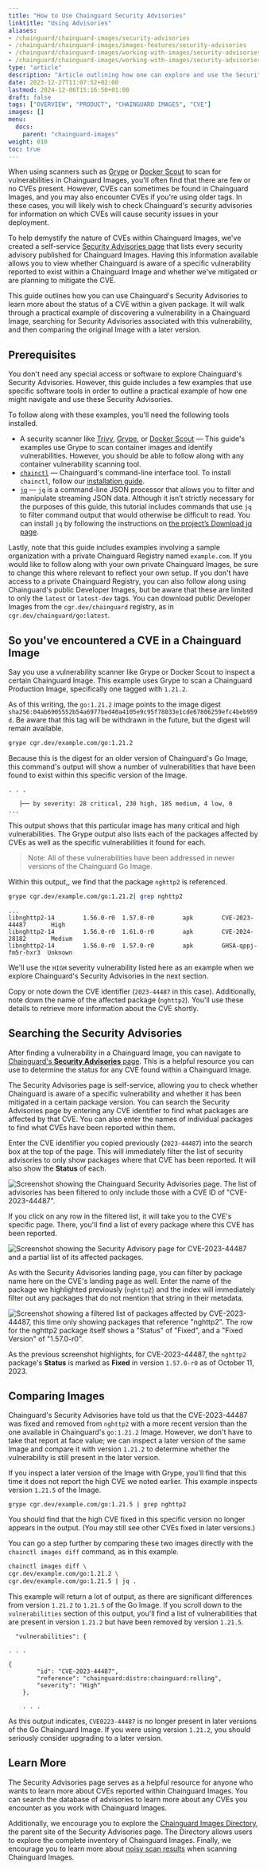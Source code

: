 ```yaml
---
title: "How to Use Chainguard Security Advisories"
linktitle: "Using Advisories"
aliases: 
- /chainguard/chainguard-images/security-advisories
- /chainguard/chainguard-images/images-features/security-advisories
- /chainguard/chainguard-images/working-with-images/security-advisories
- /chainguard/chainguard-images/working-with-images/security-advisories/how-to-use
type: "article"
description: "Article outlining how one can explore and use the Security Advisories found on the Chainguard Image Directory."
date: 2023-12-27T11:07:52+02:00
lastmod: 2024-12-06T15:16:50+01:00
draft: false
tags: ["OVERVIEW", "PRODUCT", "CHAINGUARD IMAGES", "CVE"]
images: []
menu:
  docs:
    parent: "chainguard-images"
weight: 010
toc: true
---
```


When using scanners such as [Grype](https://github.com/anchore/grype) or [Docker Scout](https://docs.docker.com/scout/) to scan for vulnerabilities in Chainguard Images, you'll often find that there are few or no CVEs present. However, CVEs can sometimes be found in Chainguard Images, and you may also encounter CVEs if you're using older tags. In these cases, you will likely wish to check Chainguard's security advisories for information on which CVEs will cause security issues in your deployment.

To help demystify the nature of CVEs within Chainguard Images, we've created a self-service [Security Advisories page](https://images.chainguard.dev/security?utm_source=cg-academy&utm_medium=website&utm_campaign=dev-enablement&utm_content=edu-content-chainguard-chainguard-images-working-with-images-security-advisories-how-to-use) that lists every security advisory published for Chainguard Images. Having this information available allows you to view whether Chainguard is aware of a specific vulnerability reported to exist within a Chainguard Image and whether we've mitigated or are planning to mitigate the CVE.

This guide outlines how you can use Chainguard's Security Advisories to learn more about the status of a CVE within a given package. It will walk through a practical example of discovering a vulnerability in a Chainguard Image, searching for Security Advisories associated with this vulnerability, and then comparing the original Image with a later version.

## Prerequisites

You don't need any special access or software to explore Chainguard's Security Advisories. However, this guide includes a few examples that use specific software tools in order to outline a practical example of how one might navigate and use these Security Advisories.

To follow along with these examples, you'll need the following tools installed.

* A security scanner like [Trivy](https://aquasecurity.github.io/trivy/v0.18.3/installation/), [Grype](https://github.com/anchore/grype#installation), or [Docker Scout](https://docs.docker.com/get-docker/) — This guide's examples use Grype to scan container images and identify vulnerabilities. However, you should be able to follow along with any container vulnerability scanning tool.
* [`chainctl`](/chainguard/chainctl/) — Chainguard's command-line interface tool. To install `chainctl`, follow our [installation guide](/chainguard/administration/how-to-install-chainctl/). 
* [`jq`](https://jqlang.github.io/jq/) — `jq` is a command-line JSON processor that allows you to filter and manipulate streaming JSON data. Although it isn’t strictly necessary for the purposes of this guide, this tutorial includes commands that use `jq` to filter command output that would otherwise be difficult to read. You can install `jq` by following the instructions on [the project’s Download jq page](https://jqlang.github.io/jq/download/).

Lastly, note that this guide includes examples involving a sample organization with a private Chainguard Registry named `example.com`. If you would like to follow along with your own private Chainguard Images, be sure to change this where relevant to reflect your own setup. If you don't have access to a private Chainguard Registry, you can also follow along using Chainguard's public Developer Images, but be aware that these are limited to only the `latest` or `latest-dev` tags. You can download public Developer Images from the `cgr.dev/chainguard` registry, as in `cgr.dev/chainguard/go:latest`.


## So you've encountered a CVE in a Chainguard Image

Say you use a vulnerability scanner like Grype or Docker Scout to inspect a certain Chainguard Image. This example uses Grype to scan a Chainguard Production Image, specifically one tagged with `1.21.2`.

As of this writing, the `go:1.21.2` image points to the image digest `sha256:04ab6905552b54a6977bed40a4105e9c95f78033e1cde67806259efc4beb959d`. Be aware that this tag will be withdrawn in the future, but the digest will remain available.

```sh
grype cgr.dev/example.com/go:1.21.2
```

Because this is the digest for an older version of Chainguard's Go Image, this command's output will show a number of vulnerabilities that have been found to exist within this specific version of the Image. 

```
. . .

   ├── by severity: 28 critical, 230 high, 185 medium, 4 low, 0
...
```

This output shows that this particular image has many critical and high vulnerabilities. The Grype output also lists each of the packages affected by CVEs as well as the specific vulnerabilities it found for each.

> Note: All of these vulnerabilities have been addressed in newer versions of the Chainguard Go Image.

Within this output,, we find that the package `nghttp2` is referenced. 

```sh
grype cgr.dev/example.com/go:1.21.2| grep nghttp2
```

```
...
libnghttp2-14        1.56.0-r0  1.57.0-r0        apk        CVE-2023-44487       High      
libnghttp2-14        1.56.0-r0  1.61.0-r0        apk        CVE-2024-28182       Medium    
libnghttp2-14        1.56.0-r0  1.57.0-r0        apk        GHSA-qppj-fm5r-hxr3  Unknown   
```

We'll use the `HIGH` severity vulnerability listed here as an example when we explore Chainguard's Security Advisories in the next section.

Copy or note down the CVE identifier (`2023-44487` in this case). Additionally, note down the name of the affected package (`nghttp2`). You'll use these details to retrieve more information about the CVE shortly. 


## Searching the Security Advisories

After finding a vulnerability in a Chainguard Image, you can navigate to [Chainguard's **Security Advisories** page](https://images.chainguard.dev/security?utm_source=cg-academy&utm_medium=website&utm_campaign=dev-enablement&utm_content=edu-content-chainguard-chainguard-images-working-with-images-security-advisories-how-to-use). This is a helpful resource you can use to determine the status for any CVE found within a Chainguard Image.

The Security Advisories page is self-service, allowing you to check whether Chainguard is aware of a specific vulnerability and whether it has been mitigated in a certain package version. You can search the Security Advisories page by entering any CVE identifier to find what packages are affected by that CVE. You can also enter the names of individual packages to find what CVEs have been reported within them.

Enter the CVE identifier you copied previously (`2023-44487`) into the search box at the top of the page. This will immediately filter the list of security advisories to only show packages where that CVE has been reported. It will also show the **Status** of each.

![Screenshot showing the Chainguard Security Advisories page. The list of advisories has been filtered to only include those with a CVE ID of "CVE-2023-44487".](sec-adv-A.png)

If you click on any row in the filtered list, it will take you to the CVE's specific page. There, you'll find a list of every package where this CVE has been reported.

![Screenshot showing the Security Advisory page for CVE-2023-44487 and a partial list of its affected packages.](sec-adv-B.png)

As with the Security Advisories landing page, you can filter by package name here on the CVE's landing page as well. Enter the name of the package we highlighted previously (`nghttp2`) and the index will immediately filter out any packages that do not mention that string in their metadata.

![Screenshot showing a filtered list of packages affected by CVE-2023-44487, this time only showing packages that reference "nghttp2". The row for the nghttp2 package itself shows a "Status" of "Fixed", and a "Fixed Version" of "1.57.0-r0".](sec-adv-C.png)

As the previous screenshot highlights, for CVE-2023-44487, the `nghttp2` package's **Status** is marked as **Fixed** in version `1.57.0-r0` as of October 11, 2023.


## Comparing Images

Chainguard's Security Advisories have told us that the CVE-2023-44487 was fixed and removed from `nghttp2` with a more recent version than the one available in Chainguard's `go:1.21.2` Image. However, we don't have to take that report at face value; we can inspect a later version of the same Image and compare it with version `1.21.2` to determine whether the vulnerability is still present in the later version.

If you inspect a later version of the Image with Grype, you'll find that this time it does not report the high CVE we noted earlier. This example inspects version `1.21.5` of the Image.

```shell
grype cgr.dev/example.com/go:1.21.5 | grep nghttp2
```

You should find that the high CVE fixed in this specific version no longer appears in the output. (You may still see other CVEs fixed in later versions.)

You can go a step further by comparing these two images directly with the `chainctl images diff` command, as in this example.

```sh
chainctl images diff \
cgr.dev/example.com/go:1.21.2 \
cgr.dev/example.com/go:1.21.5 | jq .
```

This example will return a lot of output, as there are significant differences from version `1.21.2` to `1.21.5` of the Go Image. If you scroll down to the `vulnerabilities` section of this output, you'll find a list of vulnerabilities that are present in version `1.21.2` but have been removed by version `1.21.5`.

```
  "vulnerabilities": {

. . .
  	
{
    	"id": "CVE-2023-44487",
    	"reference": "chainguard:distro:chainguard:rolling",
    	"severity": "High"
  	},

	. . .
```

As this output indicates, `CVE0223-44487` is no longer present in later versions of the Go Chainguard Image. If you were using version `1.21.2`, you should seriously consider upgrading to a later version.

## Learn More

The Security Advisories page serves as a helpful resource for anyone who wants to learn more about CVEs reported within Chainguard Images. You can search the database of advisories to learn more about any CVEs you encounter as you work with Chainguard Images.

Additionally, we encourage you to explore the [Chainguard Images Directory](https://images.chainguard.dev/), the parent site of the Security Advisories page. The Directory allows users to explore the complete inventory of Chainguard Images. Finally, we encourage you to learn more about [noisy scan results](/chainguard/chainguard-images/scanners/false-results/) when scanning Chainguard Images. 
